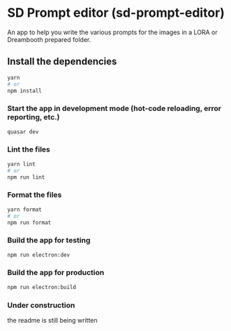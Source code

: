 # SD Prompt editor (sd-prompt-editor)

An app to help you write the various prompts for the images in a LORA or Dreambooth prepared folder.

## Install the dependencies
```bash
yarn
# or
npm install
```

### Start the app in development mode (hot-code reloading, error reporting, etc.)
```bash
quasar dev
```


### Lint the files
```bash
yarn lint
# or
npm run lint
```


### Format the files
```bash
yarn format
# or
npm run format
```

### Build the app for testing
```bash
npm run electron:dev
```

### Build the app for production
```bash
npm run electron:build
```

### Under construction
the readme is still being written
